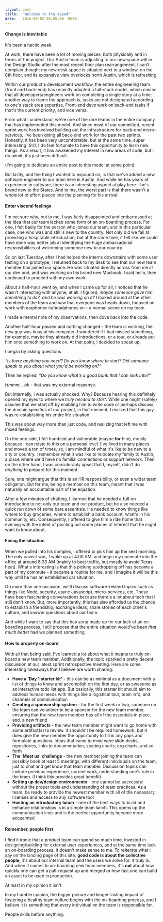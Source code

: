 ```yaml
---
layout: post
title:  "Welcome to the squad"
date:   2016-08-02 06:05:00 -0600
---
```


#### Change is inevitable

It's been a hectic week.

At work, there have been a lot of moving pieces, both physically and in terms of the project. Our Austin team is adjusting to our new space within the Design Studio after the most recent floor plan rearrangement. I can't complain though; my new desk space is situated next to a window, on the 8th floor, and its expansive view overlooks north Austin, which is refreshing.

Within our product's development workflow, the entire engineering team (front and back-end) has recently adopted a full-stack model, which means that all developers/engineers work on completing a single story at a time; another way to frame the approach is, tasks are not designated according to one's stack area expertise. Front-end devs work on back-end tasks if that's the current priority, and vice versa.

From what I understand, we're one of the rare teams in the entire company that has implemented this model. And since most of our committed, recent sprint work has involved building out the infrastructure for back-end micro-services, I've been doing all back-end work for the past two sprints. Honestly, it has been very uncomfortable, but at the same time, super interesting. Still, I do feel fortunate to have this opportunity to learn new things. As a result, it has awakened my interest in new areas of code, but I do admit, it's just been difficult.

(I'm going to dedicate an entire post to this model at some point).

But lastly, and the thing I wanted to expound on, is that we've added a new software engineer to our team here in Austin. And while he has years of experience in software, there is an interesting aspect at play here - he's brand new to the States. And to me, the worst part is that there wasn't a whole lot of effort placed into the  planning for his arrival.

#### Enter visceral feelings

I'm not sure why, but to me, I was fairly disappointed and embarrassed at the idea that our team lacked some form of an on-boarding process. For one, I felt badly for the person who joined our team, and in this particular case, one who was and still is new to the country. Not only did we fail at providing a hospitable introduction, but at the same time, it felt like we could have done way better job at identifying the huge ambassadorial responsibilities of welcoming someone new to our country.

So on last Tuesday, after I had helped the interns downstairs with some user testing on a prototype, I returned back to my desk to see that our new team member had joined our space. He was situated directly across from me at our dev pod, and was working on his brand new Macbook. I said hello, then continued to proceed with my own work.

About a half-hour went by, and when I came up for air, I noticed that he wasn't interacting with anyone, at all. I figured, _maybe someone gave him something to do?, and he was working on it?_ I looked around at the other members of the team and saw that everyone was heads down, focused on work with earphones in/headphones on - a normal scene on my team.

I made a mental note of my observations, then dove back into the code.

Another half-hour passed and nothing changed - the team is working, the new guy was busy at his computer. I wondered if I had missed something, for example, maybe they already did introductions, or a tour, or already put him onto something to work on. At that point, I decided to speak up.

I began by asking questions.

_<span class="accent--cool">“</span>Is there anything you need? Do you know where to start? Did someone speak to you about what you'd be working on?<span class="accent--cool">”</span>_

Then he replied, _<span class="accent--cool">“</span>Do you know what's a good bank that I can look into?<span class="accent--cool">”</span>_

_Hmmm... ok_ - that was my external response. 

But internally, I was actually shocked. Why? Because hearing this definitely opened my eyes to where we _truly needed to start_. While one might (safely) assume that we start off by enabling him to write code or perhaps discuss the domain specifics of our project, in that moment, I realized that this guy was re-establishing his entire life situation.

This was about way more than just code, and realizing that left me with mixed feelings.

On the one side, I felt humbled and vulnerable (maybe **for** him), mostly because I can relate to this on a personal level. I've lived in many places and moved a ton of times, so, I am mindful of what it's like to be new to a city or country. I remember what it was like to relocate my family to Austin, a place where we'd have no familial connections or support network. Then on the other hand, I was considerably upset that I, myself, didn't do _anything_ to prepare for this moment.

Sure, one might argue that this is an HR responsibility, or even a wider team obligation. But for me, being a member on this team, meant that I was naturally an accountable part of the equation.

After a few minutes of chatting, I learned that he needed a full-on introduction to not only our team and our product, but he also needed a quick run down of some bare essentials. He needed to know things like where to buy groceries, where to establish a bank account, what's in his community, etc. Consequently, I offered to give him a ride home that evening with the intent of pointing out some places of interest that he might want to know about.

#### Fixing the situation

When we pulled into his complex, I offered to pick him up the next morning. The only caveat was, I wake up at 4:00 AM, and begin my commute into the office at around 6:30 AM (mainly to beat traffic, but mostly to avoid Texas heat). What's interesting is that this picking up/dropping off has become a part of my commute - it became a routine for me, and I imagine it will be this way until he has an established car situation.

On more than one occasion, we'll discuss software-related topics such as things like Node, security, async Javascript, micro-services, etc. These have been fascinating conversations because there's a lot about tech that I still don't know. But, more importantly, this has also afforded us the chance to establish a friendship, exchange ideas, share stories of each other's culture, and answer questions about our team.

And while I want to say that this has sorta made up for our lack of an on-boarding process, I still propose that the entire situation would've been _that much better_ had we planned something.

#### How to properly on-board

With all that being said, I've learned a lot about what it means to truly on-board a new team member. Additionally, the topic sparked a pretty decent discussion at our latest sprint retrospective meeting. Here are some interesting takeaways that I believe are worth sharing:

- **Have a 'Day 1 starter kit'** - this can be as minimal as a document with a list of things to know and accomplish on the first day, or as awesome as an interactive todo list app. But basically, this starter kit should aim to address human needs with things like a logistical tour, team info, and channels of communication
- **Creating a sponsorship system** - for the first week or two, someone on the team can volunteer to be a sponsor for the new team member, ensuring that the new team member has all of the essentials in place, and, a new friend
- **Providing artifacts** - the new team member might want to go home with some artifact(s) to review. It shouldn't be required homework, but it does give the new member the opportunity to fill in any gaps and formulate questions. Ideas that came to mind were slide decks, repositories, links to documentation, seating charts, org charts, and so forth
- **The 'Meet us' challenge** - the new member joining the team can possibly book at least 5 meetings, with different individuals on the team, just to chat and get know that team member. Discussion topics can include previous experience, current work, understanding one's role in the team. (I think this provides great benefit)
- **Setting up dev/design environments** - one cannot be successful without the proper tools and understanding of team practices. As a team, be ready to provide the newest member with all of the necessary licenses and access to any software tool
- **Hosting an introductory lunch** - one of the best ways to build and enhance relationships is in a simple team lunch. This opens up the communication lines and is the perfect opportunity become more acquainted

#### Remember, people first

I find it ironic that a product team can spend so much time, invested in designing/building for external user experiences, and at the same time lack an on-boarding process. It doesn't make sense to me. To reiterate what I say on the landing page of this site, **good code is about the collective people**, it's about our internal team and the users we solve for. It truly is. And when it comes to on-boarding new team members, it's **not** about how quickly one can get a pull-request up and merged or how fast one can build an asset to be used in production. 

At least in my opinion it isn't.

In my humble opinion, the bigger picture and longer-lasting impact of fostering a healthy team culture begins with the on-boarding process, and I believe it is something that every individual on the team is responsible for.

People skills before anything.








